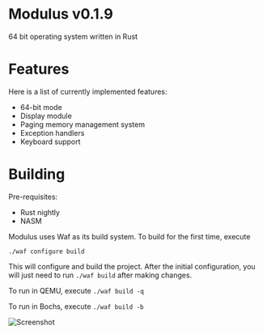 # Modulus v0.1.9

64 bit operating system written in Rust

# Features

Here is a list of currently implemented features:

* 64-bit mode
* Display module
* Paging memory management system
* Exception handlers
* Keyboard support

# Building

Pre-requisites:

* Rust nightly
* NASM

Modulus uses Waf as its build system. To build for the first time, execute

`./waf configure build`

This will configure and build the project. After the initial configuration, you will just need to run `./waf build` after making changes.

To run in QEMU, execute `./waf build -q`

To run in Bochs, execute `./waf build -b`

![Screenshot](https://raw.githubusercontent.com/modulus-os/kernel/master/screenshot.png)
